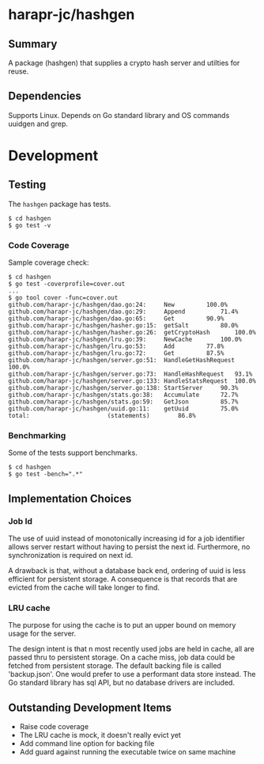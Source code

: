 # harapr-jc/hashgen

## Summary

A package (hashgen) that supplies a crypto hash server and utilties for reuse.

## Dependencies

Supports Linux.
Depends on Go standard library and OS commands uuidgen and grep.

# Development

## Testing

The `hashgen` package has tests.
```
$ cd hashgen
$ go test -v
```

### Code Coverage

Sample coverage check:

```
$ cd hashgen
$ go test -coverprofile=cover.out
...
$ go tool cover -func=cover.out
github.com/harapr-jc/hashgen/dao.go:24:		New			100.0%
github.com/harapr-jc/hashgen/dao.go:29:		Append			71.4%
github.com/harapr-jc/hashgen/dao.go:65:		Get			90.9%
github.com/harapr-jc/hashgen/hasher.go:15:	getSalt			80.0%
github.com/harapr-jc/hashgen/hasher.go:26:	getCryptoHash		100.0%
github.com/harapr-jc/hashgen/lru.go:39:		NewCache		100.0%
github.com/harapr-jc/hashgen/lru.go:53:		Add			77.8%
github.com/harapr-jc/hashgen/lru.go:72:		Get			87.5%
github.com/harapr-jc/hashgen/server.go:51:	HandleGetHashRequest	100.0%
github.com/harapr-jc/hashgen/server.go:73:	HandleHashRequest	93.1%
github.com/harapr-jc/hashgen/server.go:133:	HandleStatsRequest	100.0%
github.com/harapr-jc/hashgen/server.go:138:	StartServer		90.3%
github.com/harapr-jc/hashgen/stats.go:38:	Accumulate		72.7%
github.com/harapr-jc/hashgen/stats.go:59:	GetJson			85.7%
github.com/harapr-jc/hashgen/uuid.go:11:	getUuid			75.0%
total:						(statements)		86.8%
```

### Benchmarking

Some of the tests support benchmarks.

```
$ cd hashgen
$ go test -bench=".*"
```

## Implementation Choices

### Job Id
The use of uuid instead of monotonically increasing id for a job identifier allows server
restart without having to persist the next id. Furthermore, no synchronization is required
on next id.

A drawback is that, without a database back end, ordering of uuid is less efficient for
persistent storage. A consequence is that records that are evicted from the cache will
take longer to find.

### LRU cache
The purpose for using the cache is to put an upper bound on memory usage for the server.

The design intent is that n most recently used jobs are held in cache, all are passed thru
to persistent storage. On a cache miss, job data could be fetched from persistent storage.
The default backing file is called 'backup.json'. One would prefer to use a performant data
store instead. The Go standard library has sql API, but no database drivers are included.

## Outstanding Development Items

* Raise code coverage
* The LRU cache is mock, it doesn't really evict yet
* Add command line option for backing file
* Add guard against running the executable twice on same machine
